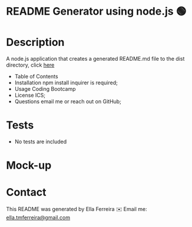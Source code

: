 # README Generator using node.js 🟢

# Description
A node.js application that creates a generated README.md file to the dist directory, click <a href="https://ellaferreira.github.io/Professional-README-Generator/" >here</a>

* Table of Contents
* Installation npm install inquirer is required;
* Usage Coding Bootcamp
* License ICS;
* Questions email me or reach out on GitHub;


# Tests
* No tests are included

# Mock-up



# Contact
This README was generated by Ella Ferreira
✉️  Email me: ella.tmferreira@gmail.com
